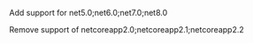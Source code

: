 Add support for net5.0;net6.0;net7.0;net8.0

Remove support of netcoreapp2.0;netcoreapp2.1;netcoreapp2.2